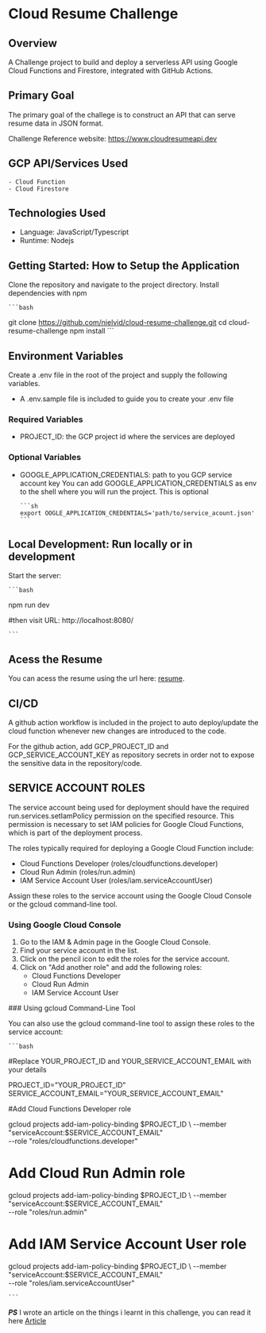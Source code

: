 # Cloud Resume Challenge

## Overview

A Challenge project to build and deploy a serverless API using Google Cloud Functions and Firestore, integrated with GitHub Actions.

## Primary Goal

The primary goal of the challege is to construct an API that can serve resume data in JSON format.

Challenge Reference website: <https://www.cloudresumeapi.dev>

## GCP API/Services Used

    - Cloud Function
    - Cloud Firestore

## Technologies Used

- Language: JavaScript/Typescript
- Runtime: Nodejs

## Getting Started: How to Setup the Application

Clone the repository and navigate to the project directory.
Install dependencies with npm

    ```bash
   git clone https://github.com/nielvid/cloud-resume-challenge.git
   cd cloud-resume-challenge
   npm install
    ```

## Environment Variables

Create a .env file in the root of the project and supply the following variables.

- A .env.sample file is included to guide you to create your .env file

### Required Variables

- PROJECT_ID: the GCP project id where the services are deployed

### Optional Variables

- GOOGLE_APPLICATION_CREDENTIALS: path to you GCP service account key
  You can add GOOGLE_APPLICATION_CREDENTIALS as env to the shell where you will run the project. This is optional

      ```sh
      export OOGLE_APPLICATION_CREDENTIALS='path/to/service_acount.json'
      ```

## Local Development: Run locally or in development

Start the server:

    ```bash
 npm run dev

 #then visit URL: http://localhost:8080/

    ```

## Acess the Resume

You can acess the resume using the url here: [resume](https://europe-west2-my-site-1473725610848.cloudfunctions.net/cloud-resume "url").

## CI/CD

A github action workflow is included in the project to auto deploy/update the cloud function whenever new changes are introduced to the code.

For the github action, add GCP_PROJECT_ID and GCP_SERVICE_ACCOUNT_KEY as repository secrets in order not to expose the sensitive data in the repository/code.

## SERVICE ACCOUNT ROLES

The service account being used for deployment should have the required run.services.setIamPolicy permission on the specified resource. This permission is necessary to set IAM policies for Google Cloud Functions, which is part of the deployment process.

The roles typically required for deploying a Google Cloud Function include:

- Cloud Functions Developer (roles/cloudfunctions.developer)
- Cloud Run Admin (roles/run.admin)
- IAM Service Account User (roles/iam.serviceAccountUser)

Assign these roles to the service account using the Google Cloud Console or the gcloud command-line tool.

### Using Google Cloud Console

<ol>
<li>Go to the IAM & Admin page in the Google Cloud Console.</li>
<li>Find your service account in the list.</li>
<li>Click on the pencil icon to edit the roles for the service account.</li>
<li>Click on "Add another role" and add the following roles:
<ul>
 <li>Cloud Functions Developer</li>
 <li>Cloud Run Admin</li>
 <li>IAM Service Account User</li>

</li>
</ol>
### Using gcloud Command-Line Tool

You can also use the gcloud command-line tool to assign these roles to the service account:

    ```bash
#Replace YOUR_PROJECT_ID and YOUR_SERVICE_ACCOUNT_EMAIL with your details

PROJECT_ID="YOUR_PROJECT_ID"
SERVICE_ACCOUNT_EMAIL="YOUR_SERVICE_ACCOUNT_EMAIL"

#Add Cloud Functions Developer role

gcloud projects add-iam-policy-binding $PROJECT_ID \
  --member "serviceAccount:$SERVICE_ACCOUNT_EMAIL" \
  --role "roles/cloudfunctions.developer"

# Add Cloud Run Admin role

gcloud projects add-iam-policy-binding $PROJECT_ID \
  --member "serviceAccount:$SERVICE_ACCOUNT_EMAIL" \
  --role "roles/run.admin"

# Add IAM Service Account User role

gcloud projects add-iam-policy-binding $PROJECT_ID \
  --member "serviceAccount:$SERVICE_ACCOUNT_EMAIL" \
  --role "roles/iam.serviceAccountUser"

    ```

***PS*** I wrote an article on the things i learnt in this challenge, you can read it here [Article](https://dev.to/instanceofgod/cloud-resume-api-challenge-with-gcp-c1j "url")
